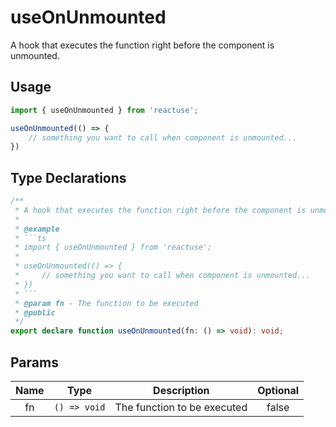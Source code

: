 # useOnUnmounted
A hook that executes the function right before the component is unmounted.
## Usage
```ts
import { useOnUnmounted } from 'reactuse';

useOnUnmounted(() => {
    // something you want to call when component is unmounted...
})
```
## Type Declarations
```ts
/**
 * A hook that executes the function right before the component is unmounted.
 *
 * @example
 * ```ts
 * import { useOnUnmounted } from 'reactuse';
 *
 * useOnUnmounted(() => {
 *     // something you want to call when component is unmounted...
 * })
 * ```
 * @param fn - The function to be executed
 * @public
 */
export declare function useOnUnmounted(fn: () => void): void;
```
## Params
| Name | Type | Description | Optional |
| :---: | :---: | :---: | :---: |
| fn | `() => void` | The function to be executed | false |
